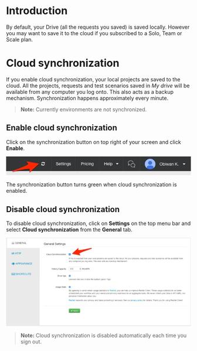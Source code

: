 # Introduction

By default, your Drive (all the requests you saved) is saved locally. However you may want to save it to the cloud if you subscribed to a Solo, Team or Scale plan.

# Cloud synchronization

If you enable cloud synchronization, your local projects are saved to the cloud. All the projects, requests and test scenarios saved in *My drive* will be available from any computer you log onto. This also acts as a backup mechanism. Synchronization happens approximately every minute.

>**Note:** Currently environments are not synchronized.

## Enable cloud synchronization

Click on the synchronization button on top right of your screen and click **Enable**.

![Synchronization button](images/synchronization-button.jpg "Synchronization button")

The synchronization button turns green when cloud synchronization is enabled.

## Disable cloud synchronization

To disable cloud synchronization, click on **Settings** on the top menu bar and select **Cloud synchronization** from the **General** tab.

![Cloud sync](images/cloud-sync-checkbox.jpg "Cloud sync")

>**Note:** Cloud synchronization is disabled automatically each time you sign out.
